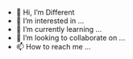 - 👋 Hi, I’m Different
- 👀 I’m interested in ...
- 🌱 I’m currently learning ...
- 💞️ I’m looking to collaborate on ...
- 📫 How to reach me ...
